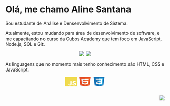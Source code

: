 # Olá, me chamo Aline Santana

Sou estudante de Análise e Densenvolvimento de Sistema.

Atualmente, estou mudando para área de desenvolvimento de software, e me capacitando no curso da Cubos Academy que tem foco em JavaScript, Node.js, SQL e Git.

<div align="center">
  <img height="180em" src="https://github-readme-stats.vercel.app/api?username=alinesantana13&show_icons=true&theme=dracula&include_all_commits=true&count_private=true"/>
  <img height="170em" src="https://github-readme-stats.vercel.app/api/top-langs/?username=alinesantana13&layout=compact&langs_count=7&theme=dracula"/>
</div>

As linguagens que no momento mais tenho conhecimento são HTML, CSS e JavaScript.

<div align="center">
  <img align="center" alt="Js" height="30" width="40" src="https://raw.githubusercontent.com/devicons/devicon/master/icons/javascript/javascript-plain.svg">
  <img align="center" alt="HTML" height="30" width="40" src="https://raw.githubusercontent.com/devicons/devicon/master/icons/html5/html5-original.svg">
  <img align="center" alt="CSS" height="30" width="40" src="https://raw.githubusercontent.com/devicons/devicon/master/icons/css3/css3-original.svg">
</div>

##
 <div align="right"> 
  <a href="https://www.linkedin.com/in/aline-santana-silva/" target="_blank"><img src="https://img.shields.io/badge/-LinkedIn-%230077B5?style=for-the-badge&logo=linkedin&logoColor=white" target="_blank"></a> 
</div>
